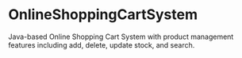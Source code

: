 # OnlineShoppingCartSystem
Java-based Online Shopping Cart System with product management features including add, delete, update stock, and search.
